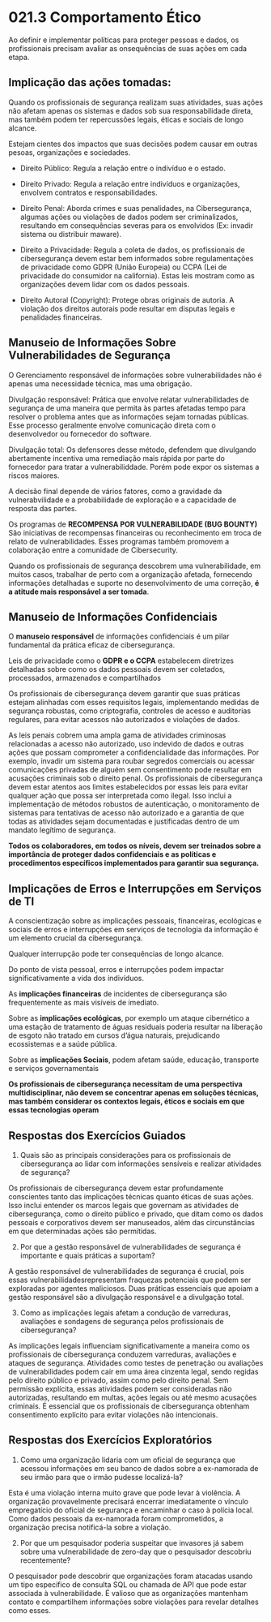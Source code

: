 

# 021.3 Comportamento Ético

Ao definir e implementar políticas para proteger pessoas e dados, os profissionais precisam avaliar as onsequências de suas ações em cada etapa.

## Implicação das ações tomadas:
 Quando os profissionais de segurança realizam suas atividades, suas ações não afetam apenas os sistemas e dados sob sua responsabilidade direta, mas também podem ter repercussões legais, éticas e sociais de longo alcance.

Estejam cientes dos impactos que suas decisões podem causar em outras pesoas, organizações e sociedades.

- Direito Público: Regula a relação entre o indivíduo e o estado.

- Direito Privado: Regula a relação entre indivíduos e organizações, envolvem contratos e responsabilidades.

- Direito Penal: Aborda crimes e suas penalidades, na Cibersegurança, algumas ações ou violações de dados podem ser criminalizados, resultando em consequências severas para os envolvidos (Ex: invadir sistema ou distribuir maware).

- Direito a Privacidade: Regula a coleta de dados, os profissionais de cibersegurança devem estar bem informados sobre regulamentações de privacidade como GDPR (União Europeia) ou CCPA (Lei de privacidade do consumidor na california). Estas leis mostram como as organizações devem lidar com os dados pessoais.

- Direito Autoral (Copyright): Protege obras originais de autoria. A violação dos direitos autorais pode resultar em disputas legais e penalidades financeiras.

## Manuseio de Informações Sobre Vulnerabilidades de Segurança

O Gerenciamento responsável de informações sobre vulnerabilidades não é apenas uma necessidade técnica, mas uma obrigação.

Divulgação responsável: Prática que envolve relatar vulnerabilidades de segurança de uma maneira que permita às partes afetadas tempo para resolver o problema antes que as informações sejam tornadas públicas. Esse processo geralmente envolve comunicação direta com o desenvolvedor ou fornecedor do software.

Divulgação total: Os defensores desse método, defendem que divulgando abertamente incentiva uma remediação mais rápida por parte do fornecedor para tratar a vulnerabiliddade. Porém pode expor os sistemas a riscos maiores.

A decisão final depende de vários fatores, como a gravidade da vulnerabvilidade e a probabilidade de exploração e a capacidade de resposta das partes.

Os programas de **RECOMPENSA POR VULNERABILIDADE (BUG BOUNTY)** São iniciativas de recompensas financeiras ou reconhecimento em troca de relato de vulnerabilidades. Esses programas também promovem a colaboração entre a comunidade de Cibersecurity.

Quando os profissionais de segurança descobrem uma vulnerabilidade, em muitos casos, trabalhar de perto com a organização afetada, fornecendo informações detalhadas e suporte no desenvolvimento de uma correção, **é a atitude mais responsável a ser tomada**.

## Manuseio de Informações Confidenciais

O **manuseio responsável** de informações confidenciais é um pilar fundamental da prática eficaz de cibersegurança.

Leis de privacidade como o **GDPR e o CCPA** estabelecem diretrizes detalhadas sobre
como os dados pessoais devem ser coletados, processados, armazenados e compartilhados

Os profissionais de cibersegurança devem garantir que suas práticas estejam alinhadas com esses requisitos legais, implementando medidas de segurança robustas, como criptografia, controles de acesso e auditorias regulares, para evitar acessos não autorizados e  violações de dados.

As leis penais cobrem uma ampla gama de atividades criminosas relacionadas a acesso não autorizado, uso indevido de dados e outras ações que possam comprometer a confidencialidade das informações. Por exemplo, invadir um sistema para roubar segredos comerciais ou  acessar comunicações privadas de alguém sem consentimento pode resultar em acusações criminais sob o direito penal. Os profissionais de
cibersegurança devem estar atentos aos limites estabelecidos por essas leis para evitar qualquer ação que possa ser interpretada como ilegal. Isso inclui a implementação de métodos robustos de autenticação, o monitoramento de sistemas para tentativas de acesso não autorizado e a garantia de que todas as atividades sejam documentadas e justificadas dentro de um mandato legítimo de segurança.

 **Todos os colaboradores, em todos os níveis, devem ser treinados sobre a importância de proteger dados confidenciais e as políticas e procedimentos específicos implementados para garantir sua segurança.** 

 ## Implicações de Erros e Interrupções em Serviços de TI

 A conscientização sobre as implicações pessoais, financeiras, ecológicas e sociais de erros e interrupções em serviços de tecnologia da informação é um elemento crucial da cibersegurança.

 Qualquer interrupção pode ter consequências de longo alcance.

 Do ponto de vista pessoal, erros e interrupções podem impactar significativamente a vida dos indivíduos.

 As **implicações financeiras** de incidentes de cibersegurança são frequentemente as mais visíveis de imediato.

 Sobre as **implicações ecológicas**, por exemplo  um ataque cibernético a uma estação de tratamento de águas residuais poderia resultar na liberação de esgoto não tratado em cursos d’água naturais, prejudicando ecossistemas e a saúde pública.

 Sobre as **implicações Sociais**, podem afetam saúde, educação, transporte e serviços governamentais

**Os profissionais de cibersegurança necessitam de uma perspectiva multidisciplinar, não devem se concentrar apenas em soluções técnicas, mas também considerar os contextos legais, éticos e sociais em que essas tecnologias operam**


## Respostas dos Exercícios Guiados

1. Quais são as principais considerações para os profissionais de cibersegurança ao lidar com informações sensíveis e realizar atividades de segurança?

Os profissionais de cibersegurança devem estar profundamente conscientes tanto das
implicações técnicas quanto éticas de suas ações. Isso inclui entender os marcos legais que governam as atividades de cibersegurança, como o direito público e privado, que ditam como os dados pessoais e corporativos devem ser manuseados, além das circunstâncias em que determinadas ações são permitidas.

2. Por que a gestão responsável de vulnerabilidades de segurança é importante e quais práticas a suportam?

A gestão responsável de vulnerabilidades de segurança é crucial, pois essas vulnerabilidadesrepresentam fraquezas potenciais que podem ser exploradas por agentes maliciosos. Duas práticas essenciais que apoiam a gestão responsável são a divulgação responsável e a divulgação total.

3. Como as implicações legais afetam a condução de varreduras, avaliações e sondagens de segurança pelos profissionais de cibersegurança?

As implicações legais influenciam significativamente a maneira como os profissionais de
cibersegurança conduzem varreduras, avaliações e ataques de segurança. Atividades como
testes de penetração ou avaliações de vulnerabilidades podem cair em uma área cinzenta legal, sendo regidas pelo direito público e privado, assim como pelo direito penal. Sem permissão explícita, essas atividades podem ser consideradas não autorizadas, resultando em multas, ações legais ou até mesmo acusações criminais. É essencial que os profissionais de cibersegurança obtenham consentimento explícito para evitar violações não intencionais.

## Respostas dos Exercícios Exploratórios

1. Como uma organização lidaria com um oficial de segurança que acessou informações em seu banco de dados sobre a ex-namorada de seu irmão para que o irmão pudesse localizá-la? 

Esta é uma violação interna muito grave que pode levar à violência. A organização
provavelmente precisará encerrar imediatamente o vínculo empregatício do oficial de
segurança e encaminhar o caso à polícia local. Como dados pessoais da ex-namorada foram
comprometidos, a organização precisa notificá-la sobre a violação.

2. Por que um pesquisador poderia suspeitar que invasores já sabem sobre uma vulnerabilidade de zero-day que o pesquisador descobriu recentemente?

O pesquisador pode descobrir que organizações foram atacadas usando um tipo específico de consulta SQL ou chamada de API que pode estar associada à vulnerabilidade. É valioso que as organizações mantenham contato e compartilhem informações sobre violações para revelar detalhes como esses.